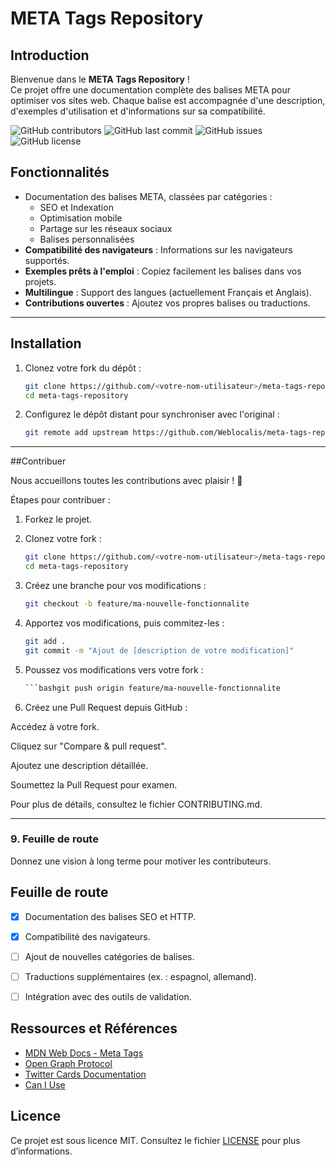 # META Tags Repository
## Introduction
Bienvenue dans le **META Tags Repository** !  
Ce projet offre une documentation complète des balises META pour optimiser vos sites web. Chaque balise est accompagnée d'une description, d'exemples d'utilisation et d'informations sur sa compatibilité.

![GitHub contributors](https://img.shields.io/github/contributors/Weblocalis/meta-tags-repository)
![GitHub last commit](https://img.shields.io/github/last-commit/Weblocalis/meta-tags-repository)
![GitHub issues](https://img.shields.io/github/issues/Weblocalis/meta-tags-repository)
![GitHub license](https://img.shields.io/github/license/Weblocalis/meta-tags-repository)


## Fonctionnalités

- Documentation des balises META, classées par catégories :
  - SEO et Indexation
  - Optimisation mobile
  - Partage sur les réseaux sociaux
  - Balises personnalisées
- **Compatibilité des navigateurs** : Informations sur les navigateurs supportés.
- **Exemples prêts à l'emploi** : Copiez facilement les balises dans vos projets.
- **Multilingue** : Support des langues (actuellement Français et Anglais).
- **Contributions ouvertes** : Ajoutez vos propres balises ou traductions.

---

## Installation

1. Clonez votre fork du dépôt :
   ```bash
   git clone https://github.com/<votre-nom-utilisateur>/meta-tags-repository.git
   cd meta-tags-repository
2. Configurez le dépôt distant pour synchroniser avec l'original :
   ```bash
   git remote add upstream https://github.com/Weblocalis/meta-tags-repository.git
---

##Contribuer

Nous accueillons toutes les contributions avec plaisir ! 🚀

Étapes pour contribuer :

1. Forkez le projet.


2. Clonez votre fork :
   ```bash
   git clone https://github.com/<votre-nom-utilisateur>/meta-tags-repository.git
   cd meta-tags-repository


3. Créez une branche pour vos modifications :
   ```bash
   git checkout -b feature/ma-nouvelle-fonctionnalite


4. Apportez vos modifications, puis commitez-les :
   ```bash
   git add .
   git commit -m "Ajout de [description de votre modification]"


5. Poussez vos modifications vers votre fork :
   ```bash
   ```bashgit push origin feature/ma-nouvelle-fonctionnalite


6. Créez une Pull Request depuis GitHub :

Accédez à votre fork.

Cliquez sur "Compare & pull request".

Ajoutez une description détaillée.

Soumettez la Pull Request pour examen.




Pour plus de détails, consultez le fichier CONTRIBUTING.md.


---


### **9. Feuille de route**
Donnez une vision à long terme pour motiver les contributeurs.

## Feuille de route
- [x] Documentation des balises SEO et HTTP.
- [x] Compatibilité des navigateurs.
- [ ] Ajout de nouvelles catégories de balises.
- [ ] Traductions supplémentaires (ex. : espagnol, allemand).
- [ ] Intégration avec des outils de validation.


## Ressources et Références
- [MDN Web Docs - Meta Tags](https://developer.mozilla.org/en-US/docs/Web/HTML/Element/meta)
- [Open Graph Protocol](https://ogp.me/)
- [Twitter Cards Documentation](https://developer.twitter.com/en/docs/twitter-for-websites/cards/overview/abouts-cards)
- [Can I Use](https://caniuse.com/)


## Licence
Ce projet est sous licence MIT. Consultez le fichier [LICENSE](LICENSE) pour plus d’informations.